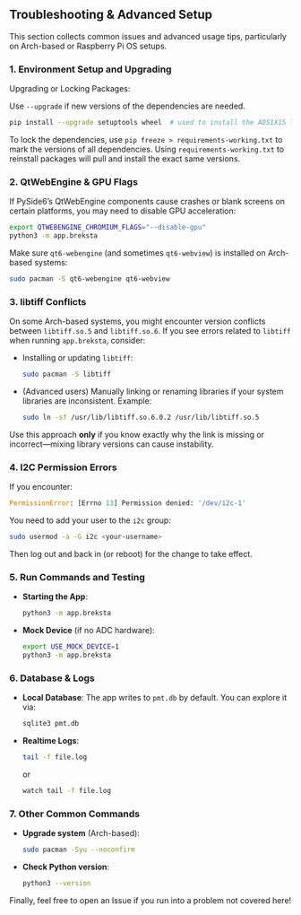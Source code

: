 ## Troubleshooting & Advanced Setup

This section collects common issues and advanced usage tips, particularly on Arch-based or Raspberry Pi OS setups.

### 1. Environment Setup and Upgrading

Upgrading or Locking Packages:

Use `--upgrade` if new versions of the dependencies are needed.

```bash
pip install --upgrade setuptools wheel  # used to install the ADS1X15 library
```

To lock the dependencies, use `pip freeze > requirements-working.txt` to mark the versions of all dependencies. Using `requirements-working.txt` to reinstall packages will pull and install the exact same versions.

### 2. QtWebEngine & GPU Flags

If PySide6’s QtWebEngine components cause crashes or blank screens on certain platforms, you may need to disable GPU acceleration:

```bash
export QTWEBENGINE_CHROMIUM_FLAGS="--disable-gpu"
python3 -m app.breksta
```

Make sure `qt6-webengine` (and sometimes `qt6-webview`) is installed on Arch-based systems:
```bash
sudo pacman -S qt6-webengine qt6-webview
```

### 3. libtiff Conflicts

On some Arch-based systems, you might encounter version conflicts between `libtiff.so.5` and `libtiff.so.6`. If you see errors related to `libtiff` when running `app.breksta`, consider:

- Installing or updating `libtiff`:
    ```bash
    sudo pacman -S libtiff
    ```
- (Advanced users) Manually linking or renaming libraries if your system libraries are inconsistent. Example:
    ```bash
    sudo ln -sf /usr/lib/libtiff.so.6.0.2 /usr/lib/libtiff.so.5
    ```

Use this approach **only** if you know exactly why the link is missing or incorrect—mixing library versions can cause instability.

### 4. I2C Permission Errors

If you encounter:
```python
PermissionError: [Errno 13] Permission denied: '/dev/i2c-1'
```
You need to add your user to the `i2c` group:
```bash
sudo usermod -a -G i2c <your-username>
```
Then log out and back in (or reboot) for the change to take effect.

### 5. Run Commands and Testing

- **Starting the App**:
  ```bash
  python3 -m app.breksta
  ```
- **Mock Device** (if no ADC hardware):
  ```bash
  export USE_MOCK_DEVICE=1
  python3 -m app.breksta
  ```

### 6. Database & Logs

- **Local Database**: The app writes to `pmt.db` by default. You can explore it via:
  ```bash
  sqlite3 pmt.db
  ```
- **Realtime Logs**:
  ```bash
  tail -f file.log
  ```
  or
  ```bash
  watch tail -f file.log
  ```

### 7. Other Common Commands

- **Upgrade system** (Arch-based):
  ```bash
  sudo pacman -Syu --noconfirm
  ```
- **Check Python version**:
  ```bash
  python3 --version
  ```

Finally, feel free to open an Issue if you run into a problem not covered here!
